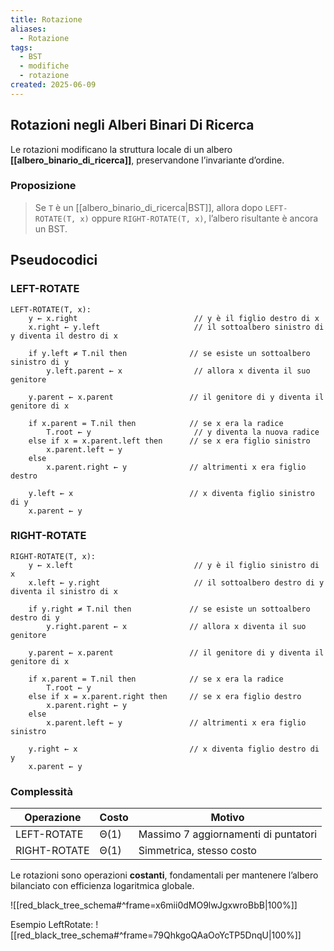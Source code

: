 ```yaml
---
title: Rotazione
aliases:
  - Rotazione
tags:
  - BST
  - modifiche
  - rotazione
created: 2025-06-09
---
```

## Rotazioni negli Alberi Binari Di Ricerca

Le rotazioni modificano la struttura locale di un albero **[[albero_binario_di_ricerca]]**, preservandone l’invariante d’ordine.

### Proposizione

> Se `T` è un [[albero_binario_di_ricerca|BST]], allora dopo `LEFT-ROTATE(T, x)` oppure `RIGHT-ROTATE(T, x)`, l’albero risultante è ancora un BST.
## Pseudocodici
### LEFT-ROTATE
```
LEFT-ROTATE(T, x):
    y ← x.right                          // y è il figlio destro di x
    x.right ← y.left                     // il sottoalbero sinistro di y diventa il destro di x

    if y.left ≠ T.nil then              // se esiste un sottoalbero sinistro di y
        y.left.parent ← x                // allora x diventa il suo genitore

    y.parent ← x.parent                 // il genitore di y diventa il genitore di x

    if x.parent = T.nil then            // se x era la radice
        T.root ← y                       // y diventa la nuova radice
    else if x = x.parent.left then      // se x era figlio sinistro
        x.parent.left ← y
    else
        x.parent.right ← y              // altrimenti x era figlio destro

    y.left ← x                          // x diventa figlio sinistro di y
    x.parent ← y
```


### RIGHT-ROTATE
```
RIGHT-ROTATE(T, x):
    y ← x.left                           // y è il figlio sinistro di x
    x.left ← y.right                     // il sottoalbero destro di y diventa il sinistro di x

    if y.right ≠ T.nil then             // se esiste un sottoalbero destro di y
        y.right.parent ← x              // allora x diventa il suo genitore

    y.parent ← x.parent                 // il genitore di y diventa il genitore di x

    if x.parent = T.nil then            // se x era la radice
        T.root ← y
    else if x = x.parent.right then     // se x era figlio destro
        x.parent.right ← y
    else
        x.parent.left ← y               // altrimenti x era figlio sinistro

    y.right ← x                         // x diventa figlio destro di y
    x.parent ← y

```
### Complessità

| Operazione   | Costo | Motivo                               |
| ------------ | ----- | ------------------------------------ |
| LEFT-ROTATE  | Θ(1)  | Massimo 7 aggiornamenti di puntatori |
| RIGHT-ROTATE | Θ(1)  | Simmetrica, stesso costo             |

Le rotazioni sono operazioni **costanti**, fondamentali per mantenere l’albero bilanciato con efficienza logaritmica globale.

![[red_black_tree_schema#^frame=x6mii0dMO9lwJgxwroBbB|100%]]


Esempio LeftRotate:
![[red_black_tree_schema#^frame=79QhkgoQAaOoYcTP5DnqU|100%]]

